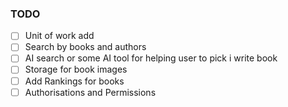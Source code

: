 ### TODO
 - [ ] Unit of work add
 - [ ] Search by books and authors
 - [ ] AI search or some AI tool for helping user to pick i write book
 - [ ] Storage for book images
 - [ ] Add Rankings for books
 - [ ] Authorisations and Permissions 